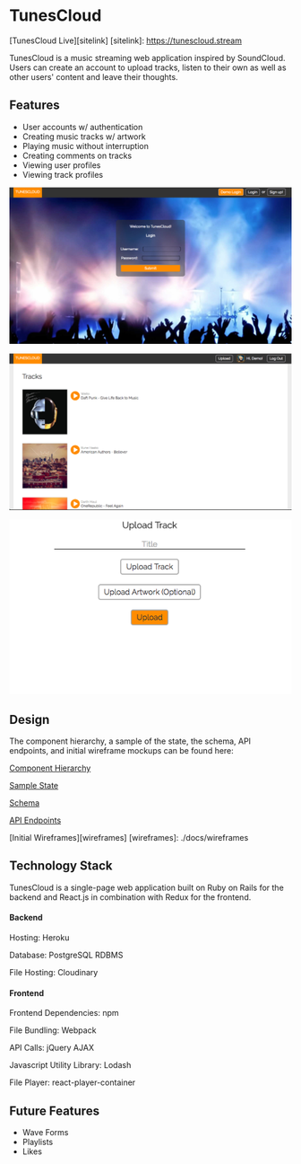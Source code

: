 # TunesCloud

[TunesCloud Live][sitelink]
[sitelink]: https://tunescloud.stream

TunesCloud is a music streaming web application inspired by SoundCloud. Users can create an account to upload tracks, listen to their own as well as other users' content and leave their thoughts.

## Features

- User accounts w/ authentication
- Creating music tracks w/ artwork
- Playing music without interruption
- Creating comments on tracks
- Viewing user profiles
- Viewing track profiles

![login][login]

![home][home]

![upload][upload]


[login]: ./docs/images/login.png
[home]: ./docs/images/home.png
[upload]: ./docs/images/upload.png

## Design

The component hierarchy, a sample of the state, the schema, API endpoints, and initial wireframe mockups can be found here:

[Component Hierarchy][components]

[Sample State][state]

[Schema][schema]

[API Endpoints][endpoints]

[components]: ./docs/component-hierarchy.md
[state]: ./docs/sample-state.md
[schema]: ./docs/schema.md
[endpoints]: ./docs/api-endpoints.md

[Initial Wireframes][wireframes]
[wireframes]: ./docs/wireframes

## Technology Stack

TunesCloud is a single-page web application built on Ruby on Rails for the backend and React.js in combination with Redux for the frontend.

#### Backend
Hosting: Heroku

Database: PostgreSQL RDBMS

File Hosting: Cloudinary

#### Frontend

Frontend Dependencies: npm

File Bundling: Webpack

API Calls: jQuery AJAX

Javascript Utility Library: Lodash

File Player: react-player-container

## Future Features
- Wave Forms
- Playlists
- Likes
